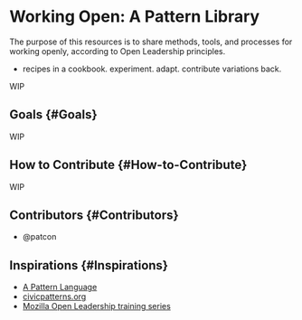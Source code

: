 # Working Open: A Pattern Library

The purpose of this resources is to share methods, tools, and processes for working openly, according to Open Leadership principles.

* recipes in a cookbook. experiment. adapt. contribute variations back.

WIP

## Goals {#Goals}

WIP

## How to Contribute {#How-to-Contribute}

WIP

## Contributors {#Contributors}

* @patcon

## Inspirations {#Inspirations}

* [A Pattern Language](https://en.wikipedia.org/wiki/A_Pattern_Language)
* [civicpatterns.org](http://civicpatterns.org/)
* [Mozilla Open Leadership training series](https://mozilla.github.io/open-leadership-training-series/)



